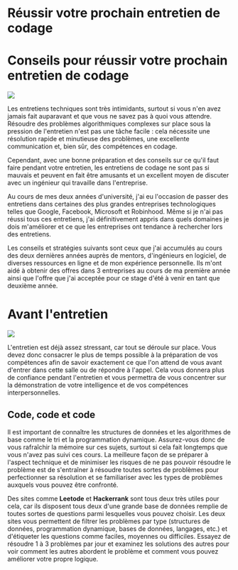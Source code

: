 # Réussir votre prochain entretien de codage


# Conseils pour réussir votre prochain entretien de codage

![](https://i.imgur.com/IzMIqEN.png)

Les entretiens techniques sont très intimidants, surtout si vous n'en avez jamais fait auparavant et que vous ne savez pas à quoi vous attendre. Résoudre des problèmes algorithmiques complexes sur place sous la pression de l'entretien n'est pas une tâche facile : cela nécessite une résolution rapide et minutieuse des problèmes, une excellente communication et, bien sûr, des compétences en codage.

Cependant, avec une bonne préparation et des conseils sur ce qu'il faut faire pendant votre entretien, les entretiens de codage ne sont pas si mauvais et peuvent en fait être amusants et un excellent moyen de discuter avec un ingénieur qui travaille dans l'entreprise.

Au cours de mes deux années d'université, j'ai eu l'occasion de passer des entretiens dans certaines des plus grandes entreprises technologiques telles que Google, Facebook, Microsoft et Robinhood. Même si je n'ai pas réussi tous ces entretiens, j'ai définitivement appris dans quels domaines je dois m'améliorer et ce que les entreprises ont tendance à rechercher lors des entretiens.

Les conseils et stratégies suivants sont ceux que j'ai accumulés au cours des deux dernières années auprès de mentors, d'ingénieurs en logiciel, de diverses ressources en ligne et de mon expérience personnelle. Ils m'ont aidé à obtenir des offres dans 3 entreprises au cours de ma première année ainsi que l'offre que j'ai acceptée pour ce stage d'été à venir en tant que deuxième année.

# Avant l'entretien

![](https://i.imgur.com/gfRLzjs.png)

L'entretien est déjà assez stressant, car tout se déroule sur place. Vous devez donc consacrer le plus de temps possible à la préparation de vos compétences afin de savoir exactement ce que l'on attend de vous avant d'entrer dans cette salle ou de répondre à l'appel. Cela vous donnera plus de confiance pendant l'entretien et vous permettra de vous concentrer sur la démonstration de votre intelligence et de vos compétences interpersonnelles.

## Code, code et code

Il est important de connaître les structures de données et les algorithmes de base comme le tri et la programmation dynamique. Assurez-vous donc de vous rafraîchir la mémoire sur ces sujets, surtout si cela fait longtemps que vous n'avez pas suivi ces cours. La meilleure façon de se préparer à l'aspect technique et de minimiser les risques de ne pas pouvoir résoudre le problème est de s'entraîner à résoudre toutes sortes de problèmes pour perfectionner sa résolution et se familiariser avec les types de problèmes auxquels vous pouvez être confronté.

Des sites comme **Leetode** et **Hackerrank** sont tous deux très utiles pour cela, car ils disposent tous deux d'une grande base de données remplie de toutes sortes de questions parmi lesquelles vous pouvez choisir. Les deux sites vous permettent de filtrer les problèmes par type (structures de données, programmation dynamique, bases de données, langages, etc.) et d'étiqueter les questions comme faciles, moyennes ou difficiles. Essayez de résoudre 1 à 3 problèmes par jour et examinez les solutions des autres pour voir comment les autres abordent le problème et comment vous pouvez améliorer votre propre logique.

